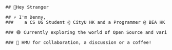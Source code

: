 <pre>
## 👋Hey Stranger

## ⚡ I'm Denny,
###    a CS UG Student @ CityU HK and a Programmer @ BEA HK

### 😄 Currently exploring the world of Open Source and various CS fields 

### 💬 HMU for collaboration, a discussion or a coffee!
<pre/>
